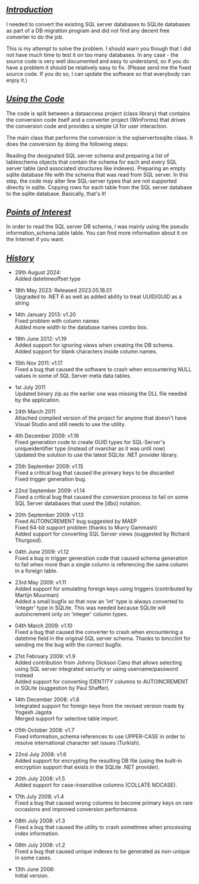 ## ***<u>Introduction</u>***
I needed to convert the existing SQL server databases to SQLite databases as part of a DB migration program and did not find any decent free converter to do the job.

This is my attempt to solve the problem. I should warn you though that I did not have much time to test it on too many databases. In any case - the source code is very well documented and easy to understand, so if you do have a problem it should be relatively easy to fix. (Please send me the fixed source code. If you do so, I can update the software so that everybody can enjoy it.)

## ***<u>Using the Code</u>***
The code is split between a dataaccess project (class library) that contains the conversion code itself and a converter project (WinForms) that drives the conversion code and provides a simple UI for user interaction.

The main class that performs the conversion is the sqlservertosqlite class. It does the conversion by doing the following steps:

Reading the designated SQL server schema and preparing a list of tableschema objects that contain the schema for each and every SQL server table (and associated structures like indexes).
Preparing an empty sqlite database file with the schema that was read from SQL server. In this step, the code may alter few SQL-server types that are not supported directly in sqlite.
Copying rows for each table from the SQL server database to the sqlite database.
Basically, that's it!

## ***<u>Points of Interest</u>***
In order to read the SQL server DB schema, I was mainly using the pseudo information_schema.table table. You can find more information about it on the Internet if you want.

## ***<u>History</u>***
* 29th August 2024:<br>
Added datetimeoffset type

* 18th May 2023: Released 2023.05.18.01<br>
Upgraded to .NET 6 as well as added ability to treat UUID/GUID as a string

* 14th January 2013: v1.20<br>
Fixed problem with column names<br>
Added more width to the database names combo box.

* 19th June 2012: v1.19<br>
Added support for ignoring views when creating the DB schema.<br>
Added support for blank characters inside column names.

* 15th Nov 2011: v1.17<br>
Fixed a bug that caused the software to crash when encountering NULL values in some of SQL Server meta data tables.

* 1st July 2011<br>
Updated binary zip as the earlier one was missing the DLL file needed by the application.

* 24th March 2011<br>
Attached compiled version of the project for anyone that doesn't have Visual Studio and still needs to use the utility.

* 4th December 2009: v1.16<br>
Fixed generation code to create GUID types for SQL-Server's uniqueidentifier type (instead of nvarchar as it was until now)<br>
Updated the solution to use the latest SQLite .NET provider library.

* 25th September 2009: v1.15<br>
Fixed a critical bug that caused the primary keys to be discarded<br>
Fixed trigger generation bug.

* 22nd September 2009: v1.14<br>
Fixed a critical bug that caused the conversion process to fail on some SQL Server databases that used the [dbo] notation.

* 20th September 2009: v1.13<br>
Fixed AUTOINCREMENT bug suggested by MAEP<br>
Fixed 64-bit support problem (thanks to Murry Gammash)<br>
Added support for converting SQL Server views (suggested by Richard Thurgood).

* 04th June 2009: v1.12<br>
Fixed a bug in trigger generation code that caused schema generation to fail when more than a single column is referencing the same column in a foreign table.

* 23rd May 2009: v1.11<br>
Added support for simulating foreign keys using triggers (contributed by Martijn Muurman)<br>
Added a small bugfix so that now an 'int' type is always converted to 'integer' type in SQLite. This was needed because SQLite will autoincrement only on 'integer' column types.

* 04th March 2009: v1.10<br>
Fixed a bug that caused the converter to crash when encountering a datetime field in the original SQL server schema. Thanks to bmcclint for sending me the bug with the correct bugfix.

* 21st February 2009: v1.9<br>
Added contribution from Johnny Dickson Cano that allows selecting using SQL server integrated security or using username/password instead<br>
Added support for converting IDENTITY columns to AUTOINCREMENT in SQLite (suggestion by Paul Shaffer).

* 14th December 2008: v1.8<br>
Integrated support for foreign keys from the revised version made by Yogesh Jagota<br>
Merged support for selective table import.

* 05th October 2008: v1.7<br>
Fixed information_schema references to use UPPER-CASE in order to resolve international character set issues (Turkish).

* 22nd July 2008: v1.6<br>
Added support for encrypting the resulting DB file (using the built-in encryption support that exists in the SQLite .NET provider).

* 20th July 2008: v1.5<br>
Added support for case-insensitive columns (COLLATE NOCASE).

* 17th July 2008: v1.4<br>
Fixed a bug that caused wrong columns to become primary keys on rare occasions and improved conversion performance.

* 08th July 2008: v1.3<br>
Fixed a bug that caused the utility to crash sometimes when processing index information.

* 08th July 2008: v1.2<br>
Fixed a bug that caused unique indexes to be generated as non-unique in some cases.

* 13th June 2008:<br>
Initial version.